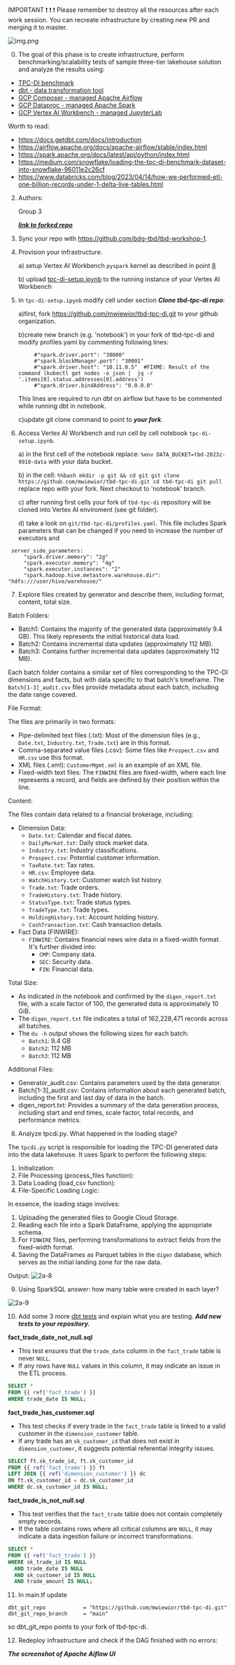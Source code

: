 IMPORTANT ❗ ❗ ❗ Please remember to destroy all the resources after each work session. You can recreate infrastructure by creating new PR and merging it to master.

![img.png](doc/figures/destroy.png)

0. The goal of this phase is to create infrastructure, perform benchmarking/scalability tests of sample three-tier lakehouse solution and analyze the results using:
* [TPC-DI benchmark](https://www.tpc.org/tpcdi/)
* [dbt - data transformation tool](https://www.getdbt.com/)
* [GCP Composer - managed Apache Airflow](https://cloud.google.com/composer?hl=pl)
* [GCP Dataproc - managed Apache Spark](https://spark.apache.org/)
* [GCP Vertex AI Workbench - managed JupyterLab](https://cloud.google.com/vertex-ai-notebooks?hl=pl)

Worth to read:
* https://docs.getdbt.com/docs/introduction
* https://airflow.apache.org/docs/apache-airflow/stable/index.html
* https://spark.apache.org/docs/latest/api/python/index.html
* https://medium.com/snowflake/loading-the-tpc-di-benchmark-dataset-into-snowflake-96011e2c26cf
* https://www.databricks.com/blog/2023/04/14/how-we-performed-etl-one-billion-records-under-1-delta-live-tables.html

2. Authors:

   Group 3

   [***link to forked repo***](https://github.com/TBD-2024/tbd-workshop-1/tree/phase-2)

3. Sync your repo with https://github.com/bdg-tbd/tbd-workshop-1.

4. Provision your infrastructure.

    a) setup Vertex AI Workbench `pyspark` kernel as described in point [8](https://github.com/bdg-tbd/tbd-workshop-1/tree/v1.0.32#project-setup) 

    b) upload [tpc-di-setup.ipynb](https://github.com/bdg-tbd/tbd-workshop-1/blob/v1.0.36/notebooks/tpc-di-setup.ipynb) to 
the running instance of your Vertex AI Workbench

5. In `tpc-di-setup.ipynb` modify cell under section ***Clone tbd-tpc-di repo***:

   a)first, fork https://github.com/mwiewior/tbd-tpc-di.git to your github organization.

   b)create new branch (e.g. 'notebook') in your fork of tbd-tpc-di and modify profiles.yaml by commenting following lines:
   ```  
        #"spark.driver.port": "30000"
        #"spark.blockManager.port": "30001"
        #"spark.driver.host": "10.11.0.5"  #FIXME: Result of the command (kubectl get nodes -o json |  jq -r '.items[0].status.addresses[0].address')
        #"spark.driver.bindAddress": "0.0.0.0"
   ```
   This lines are required to run dbt on airflow but have to be commented while running dbt in notebook.

   c)update git clone command to point to ***your fork***.

 


6. Access Vertex AI Workbench and run cell by cell notebook `tpc-di-setup.ipynb`.

    a) in the first cell of the notebook replace: `%env DATA_BUCKET=tbd-2023z-9910-data` with your data bucket.


   b) in the cell:
         ```%%bash
         mkdir -p git && cd git
         git clone https://github.com/mwiewior/tbd-tpc-di.git
         cd tbd-tpc-di
         git pull
         ```
      replace repo with your fork. Next checkout to 'notebook' branch.
   
    c) after running first cells your fork of `tbd-tpc-di` repository will be cloned into Vertex AI  enviroment (see git folder).

    d) take a look on `git/tbd-tpc-di/profiles.yaml`. This file includes Spark parameters that can be changed if you need to increase the number of executors and
  ```
   server_side_parameters:
       "spark.driver.memory": "2g"
       "spark.executor.memory": "4g"
       "spark.executor.instances": "2"
       "spark.hadoop.hive.metastore.warehouse.dir": "hdfs:///user/hive/warehouse/"
  ```


7. Explore files created by generator and describe them, including format, content, total size.

Batch Folders:

-   Batch1: Contains the majority of the generated data (approximately 9.4 GB). This likely represents the initial historical data load.
-   Batch2: Contains incremental data updates (approximately 112 MB).
-   Batch3: Contains further incremental data updates (approximately 112 MB).

Each batch folder contains a similar set of files corresponding to the TPC-DI dimensions and facts, but with data specific to that batch's timeframe. The `Batch[1-3]_audit.csv` files provide metadata about each batch, including the date range covered.

File Format:

The files are primarily in two formats:

-   Pipe-delimited text files (.txt): Most of the dimension files (e.g., `Date.txt`, `Industry.txt`, `Trade.txt`) are in this format.
-   Comma-separated value files (.csv): Some files like `Prospect.csv` and `HR.csv` use this format.
-   XML files (.xml): `CustomerMgmt.xml` is an example of an XML file.
-   Fixed-width text files: The `FINWIRE` files are fixed-width, where each line represents a record, and fields are defined by their position within the line.

Content:

The files contain data related to a financial brokerage, including:

-   Dimension Data:
    -   `Date.txt`: Calendar and fiscal dates.
    -   `DailyMarket.txt`: Daily stock market data.
    -   `Industry.txt`: Industry classifications.
    -   `Prospect.csv`: Potential customer information.
    -   `TaxRate.txt`: Tax rates.
    -   `HR.csv`: Employee data.
    -   `WatchHistory.txt`: Customer watch list history.
    -   `Trade.txt`: Trade orders.
    -   `TradeHistory.txt`: Trade history.
    -   `StatusType.txt`: Trade status types.
    -   `TradeType.txt`: Trade types.
    -   `HoldingHistory.txt`: Account holding history.
    -   `CashTransaction.txt`: Cash transaction details.
-   Fact Data (FINWIRE):
    -   `FINWIRE`: Contains financial news wire data in a fixed-width format. It's further divided into:
        -   `CMP`: Company data.
        -   `SEC`: Security data.
        -   `FIN`: Financial data.

Total Size:

-   As indicated in the notebook and confirmed by the `digen_report.txt` file, with a scale factor of 100, the generated data is approximately 10 GiB.
-   The `digen_report.txt` file indicates a total of 162,228,471 records across all batches.
-   The `du -h` output shows the following sizes for each batch:
    -   `Batch1`: 9.4 GB
    -   `Batch2`: 112 MB
    -   `Batch3`: 112 MB

Additional Files:

-   Generator_audit.csv: Contains parameters used by the data generator.
-   Batch[1-3]_audit.csv: Contains information about each generated batch, including the first and last day of data in the batch.
-   digen_report.txt: Provides a summary of the data generation process, including start and end times, scale factor, total records, and performance metrics.

8. Analyze tpcdi.py. What happened in the loading stage?

The `tpcdi.py` script is responsible for loading the TPC-DI generated data into the data lakehouse. It uses Spark to perform the following steps:

1. Initialization:
2. File Processing (process_files function):
3. Data Loading (load_csv function):
4. File-Specific Loading Logic:

In essence, the loading stage involves:

1. Uploading the generated files to Google Cloud Storage.
2. Reading each file into a Spark DataFrame, applying the appropriate schema.
3. For `FINWIRE` files, performing transformations to extract fields from the fixed-width format.
4. Saving the DataFrames as Parquet tables in the `digen` database, which serves as the initial landing zone for the raw data.

Output:
![2a-8](phase-2a-files/2a-8.png)

9. Using SparkSQL answer: how many table were created in each layer?

![2a-9](phase-2a-files/2a-9.png)

10. Add some 3 more [dbt tests](https://docs.getdbt.com/docs/build/tests) and explain what you are testing. ***Add new tests to your repository.***

**fact_trade_date_not_null.sql**  
   - This test ensures that the `trade_date` column in the `fact_trade` table is never `NULL`.  
   - If any rows have `NULL` values in this column, it may indicate an issue in the ETL process.

```sql
SELECT *
FROM {{ ref('fact_trade') }}
WHERE trade_date IS NULL;
```

**fact_trade_has_customer.sql**  
   - This test checks if every trade in the `fact_trade` table is linked to a valid customer in the `dimension_customer` table.  
   - If any trade has an `sk_customer_id` that does not exist in `dimension_customer`, it suggests potential referential integrity issues.

```sql
SELECT ft.sk_trade_id, ft.sk_customer_id
FROM {{ ref('fact_trade') }} ft
LEFT JOIN {{ ref('dimension_customer') }} dc
ON ft.sk_customer_id = dc.sk_customer_id
WHERE dc.sk_customer_id IS NULL;
```

**fact_trade_is_not_null.sql**  
   - This test verifies that the `fact_trade` table does not contain completely empty records.  
   - If the table contains rows where all critical columns are `NULL`, it may indicate a data ingestion failure or incorrect transformations.

```sql
SELECT *
FROM {{ ref('fact_trade') }}
WHERE sk_trade_id IS NULL
  AND trade_date IS NULL
  AND sk_customer_id IS NULL
  AND trade_amount IS NULL;
```

11. In main.tf update
   ```
   dbt_git_repo            = "https://github.com/mwiewior/tbd-tpc-di.git"
   dbt_git_repo_branch     = "main"
   ```
   so dbt_git_repo points to your fork of tbd-tpc-di. 

12. Redeploy infrastructure and check if the DAG finished with no errors:

***The screenshot of Apache Aiflow UI***
